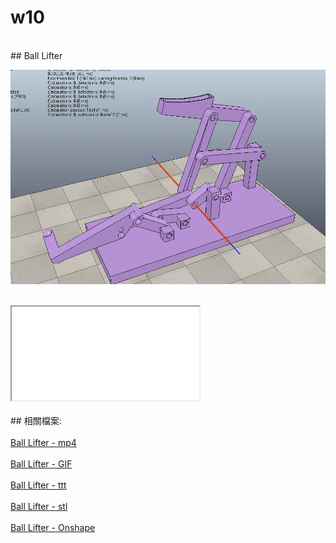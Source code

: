 # w10
</br>
## Ball Lifter
</br>

![](../photos/w10.gif)

</br>
<iframe src=\\\"https://www.youtube.com/watch?v=WOvz0JdcdZI&feature=youtu.be\\\" style=\\\"border: 0; top: 0; left: 0; width: 100%; height: 100%; position: absolute;\\\" allowfullscreen scrolling=\\\"no\\\"></iframe>
</br>
</br>
## 相關檔案:
</br>
</br>
<a href="https://www.youtube.com/watch?v=WOvz0JdcdZI&feature=youtu.be">Ball Lifter - mp4</a>
</br>
</br>
<a href="https://github.com/s40523117/gitbook/blob/master/ag4/photos/w10.gif">Ball Lifter - GIF</a>
</br>
</br>
<a href="https://github.com/s40523117/cd2018/tree/gh-pages/Ball%20lifter/ttt">Ball Lifter - ttt</a>
</br>
</br>
<a href="https://github.com/s40523117/cd2018/tree/gh-pages/Ball%20lifter/stl">Ball Lifter - stl</a>
</br>
</br>
<a href="https://cad.onshape.com/documents/1f91b5d82f8611ba3ad677e0/w/6abeec5a8972315feea37726/e/f53d1f934906bf4f7927a723">Ball Lifter - Onshape</a>

